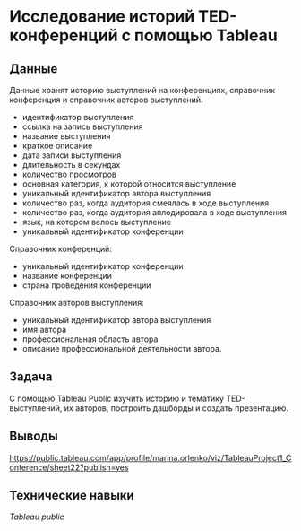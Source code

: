 # Исследование историй TED-конференций с помощью Tableau

## Данные

Данные хранят историю выступлений на конференциях, справочник конференция и справочник авторов выступлений.
- идентификатор выступления
- ссылка на запись выступления
- название выступления
- краткое описание
- дата записи выступления
- длительность в секундах
- количество просмотров
- основная категория, к которой относится выступление
- уникальный идентификатор автора выступления
- количество раз, когда аудитория смеялась в ходе выступления
- количество раз, когда аудитория аплодировала в ходе выступления
- язык, на котором велось выступление
- уникальный идентификатор конференции
  
Справочник конференций:
- уникальный идентификатор конференции
- название конференции
- страна проведения конференции
  
Справочник авторов выступления:
- уникальный идентификатор автора выступления
- имя автора
- профессиональная область автора
- описание профессиональной деятельности автора.

## Задача

С помощью Tableau Public изучить историю и тематику TED-выступлений, их авторов, построить дашборды и создать презентацию.

## Выводы

https://public.tableau.com/app/profile/marina.orlenko/viz/TableauProject1_Conference/sheet22?publish=yes

## Технические навыки

*Tableau public*
